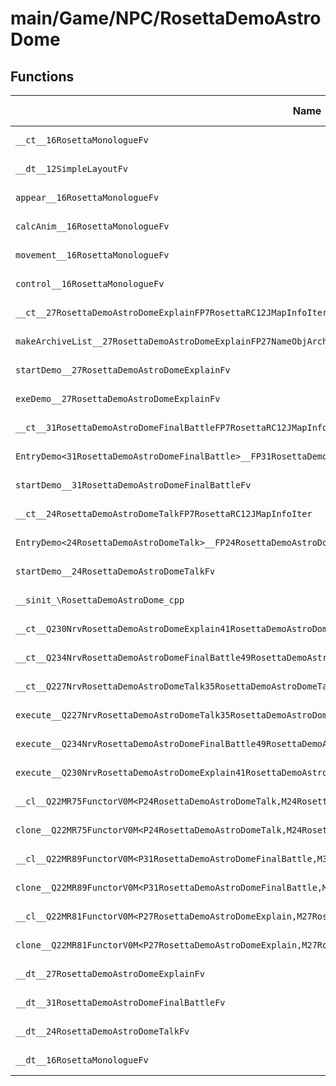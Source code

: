 # main/Game/NPC/RosettaDemoAstroDome

## Functions

| Name | Address | Match % |
|------|---------|---------|
| `__ct__16RosettaMonologueFv` | `0x80282E00` | :x: (0.0%) |
| `__dt__12SimpleLayoutFv` | `0x80282EEC` | :x: (0.0%) |
| `appear__16RosettaMonologueFv` | `0x80282F48` | :x: (0.0%) |
| `calcAnim__16RosettaMonologueFv` | `0x80282FE0` | :x: (0.0%) |
| `movement__16RosettaMonologueFv` | `0x80283020` | :x: (0.0%) |
| `control__16RosettaMonologueFv` | `0x80283060` | :x: (0.0%) |
| `__ct__27RosettaDemoAstroDomeExplainFP7RosettaRC12JMapInfoIter` | `0x8028325C` | :x: (0.0%) |
| `makeArchiveList__27RosettaDemoAstroDomeExplainFP27NameObjArchiveListCollectorRC12JMapInfoIter` | `0x80283350` | :x: (0.0%) |
| `startDemo__27RosettaDemoAstroDomeExplainFv` | `0x8028335C` | :x: (0.0%) |
| `exeDemo__27RosettaDemoAstroDomeExplainFv` | `0x80283368` | :x: (0.0%) |
| `__ct__31RosettaDemoAstroDomeFinalBattleFP7RosettaRC12JMapInfoIter` | `0x80283430` | :x: (0.0%) |
| `EntryDemo<31RosettaDemoAstroDomeFinalBattle>__FP31RosettaDemoAstroDomeFinalBattlePCcPCcRC12JMapInfoIter_v` | `0x802834CC` | :x: (0.0%) |
| `startDemo__31RosettaDemoAstroDomeFinalBattleFv` | `0x802835DC` | :x: (0.0%) |
| `__ct__24RosettaDemoAstroDomeTalkFP7RosettaRC12JMapInfoIter` | `0x802835E8` | :x: (0.0%) |
| `EntryDemo<24RosettaDemoAstroDomeTalk>__FP24RosettaDemoAstroDomeTalkPCcPCcRC12JMapInfoIter_v` | `0x802836F0` | :x: (0.0%) |
| `startDemo__24RosettaDemoAstroDomeTalkFv` | `0x80283800` | :x: (0.0%) |
| `__sinit_\RosettaDemoAstroDome_cpp` | `0x8028380C` | :x: (0.0%) |
| `__ct__Q230NrvRosettaDemoAstroDomeExplain41RosettaDemoAstroDomeExplainNrvExplainDemoFv` | `0x80283840` | :x: (0.0%) |
| `__ct__Q234NrvRosettaDemoAstroDomeFinalBattle49RosettaDemoAstroDomeFinalBattleNrvFinalBattleDemoFv` | `0x80283850` | :x: (0.0%) |
| `__ct__Q227NrvRosettaDemoAstroDomeTalk35RosettaDemoAstroDomeTalkNrvTalkDemoFv` | `0x80283860` | :x: (0.0%) |
| `execute__Q227NrvRosettaDemoAstroDomeTalk35RosettaDemoAstroDomeTalkNrvTalkDemoCFP5Spine` | `0x80283870` | :x: (0.0%) |
| `execute__Q234NrvRosettaDemoAstroDomeFinalBattle49RosettaDemoAstroDomeFinalBattleNrvFinalBattleDemoCFP5Spine` | `0x802838AC` | :x: (0.0%) |
| `execute__Q230NrvRosettaDemoAstroDomeExplain41RosettaDemoAstroDomeExplainNrvExplainDemoCFP5Spine` | `0x802838E8` | :x: (0.0%) |
| `__cl__Q22MR75FunctorV0M<P24RosettaDemoAstroDomeTalk,M24RosettaDemoAstroDomeTalkFPCvPv_v>CFv` | `0x802838F0` | :x: (0.0%) |
| `clone__Q22MR75FunctorV0M<P24RosettaDemoAstroDomeTalk,M24RosettaDemoAstroDomeTalkFPCvPv_v>CFP7JKRHeap` | `0x80283920` | :x: (0.0%) |
| `__cl__Q22MR89FunctorV0M<P31RosettaDemoAstroDomeFinalBattle,M31RosettaDemoAstroDomeFinalBattleFPCvPv_v>CFv` | `0x80283988` | :x: (0.0%) |
| `clone__Q22MR89FunctorV0M<P31RosettaDemoAstroDomeFinalBattle,M31RosettaDemoAstroDomeFinalBattleFPCvPv_v>CFP7JKRHeap` | `0x802839B8` | :x: (0.0%) |
| `__cl__Q22MR81FunctorV0M<P27RosettaDemoAstroDomeExplain,M27RosettaDemoAstroDomeExplainFPCvPv_v>CFv` | `0x80283A20` | :x: (0.0%) |
| `clone__Q22MR81FunctorV0M<P27RosettaDemoAstroDomeExplain,M27RosettaDemoAstroDomeExplainFPCvPv_v>CFP7JKRHeap` | `0x80283A50` | :x: (0.0%) |
| `__dt__27RosettaDemoAstroDomeExplainFv` | `0x80283AB8` | :x: (0.0%) |
| `__dt__31RosettaDemoAstroDomeFinalBattleFv` | `0x80283B10` | :x: (0.0%) |
| `__dt__24RosettaDemoAstroDomeTalkFv` | `0x80283B68` | :x: (0.0%) |
| `__dt__16RosettaMonologueFv` | `0x80283BC0` | :x: (0.0%) |